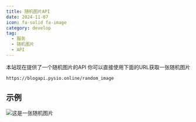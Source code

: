 ```yaml
---
title: 随机图片API
date: 2024-11-07
icon: fa-solid fa-image
category: develop
tag:
  - 服务
  - 随机图片
  - API
---
```


本站现在提供了一个随机图片的API 你可以直接使用下面的URL获取一张随机图片

```url
https://blogapi.pysio.online/random_image
```

<Randompicturecount />

<!-- more -->

## 示例

![这是一张随机图片](https://blogapi.pysio.online/random_image)